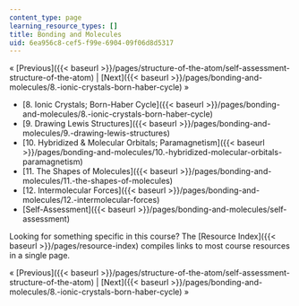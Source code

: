 ```yaml
---
content_type: page
learning_resource_types: []
title: Bonding and Molecules
uid: 6ea956c8-cef5-f99e-6904-09f06d8d5317
---
```


« [Previous]({{< baseurl >}}/pages/structure-of-the-atom/self-assessment-structure-of-the-atom) | [Next]({{< baseurl >}}/pages/bonding-and-molecules/8.-ionic-crystals-born-haber-cycle) »

*   [8\. Ionic Crystals; Born-Haber Cycle]({{< baseurl >}}/pages/bonding-and-molecules/8.-ionic-crystals-born-haber-cycle)
*   [9\. Drawing Lewis Structures]({{< baseurl >}}/pages/bonding-and-molecules/9.-drawing-lewis-structures)
*   [10\. Hybridized & Molecular Orbitals; Paramagnetism]({{< baseurl >}}/pages/bonding-and-molecules/10.-hybridized-molecular-orbitals-paramagnetism)
*   [11\. The Shapes of Molecules]({{< baseurl >}}/pages/bonding-and-molecules/11.-the-shapes-of-molecules)
*   [12\. Intermolecular Forces]({{< baseurl >}}/pages/bonding-and-molecules/12.-intermolecular-forces)
*   [Self-Assessment]({{< baseurl >}}/pages/bonding-and-molecules/self-assessment)

Looking for something specific in this course? The [Resource Index]({{< baseurl >}}/pages/resource-index) compiles links to most course resources in a single page.

« [Previous]({{< baseurl >}}/pages/structure-of-the-atom/self-assessment-structure-of-the-atom) | [Next]({{< baseurl >}}/pages/bonding-and-molecules/8.-ionic-crystals-born-haber-cycle) »